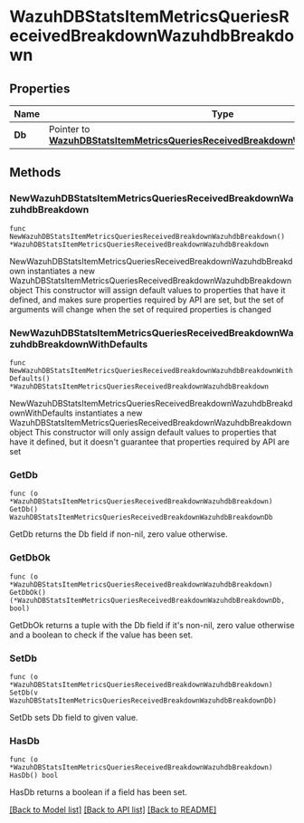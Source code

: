 # WazuhDBStatsItemMetricsQueriesReceivedBreakdownWazuhdbBreakdown

## Properties

Name | Type | Description | Notes
------------ | ------------- | ------------- | -------------
**Db** | Pointer to [**WazuhDBStatsItemMetricsQueriesReceivedBreakdownWazuhdbBreakdownDb**](WazuhDBStatsItemMetricsQueriesReceivedBreakdownWazuhdbBreakdownDb.md) |  | [optional] 

## Methods

### NewWazuhDBStatsItemMetricsQueriesReceivedBreakdownWazuhdbBreakdown

`func NewWazuhDBStatsItemMetricsQueriesReceivedBreakdownWazuhdbBreakdown() *WazuhDBStatsItemMetricsQueriesReceivedBreakdownWazuhdbBreakdown`

NewWazuhDBStatsItemMetricsQueriesReceivedBreakdownWazuhdbBreakdown instantiates a new WazuhDBStatsItemMetricsQueriesReceivedBreakdownWazuhdbBreakdown object
This constructor will assign default values to properties that have it defined,
and makes sure properties required by API are set, but the set of arguments
will change when the set of required properties is changed

### NewWazuhDBStatsItemMetricsQueriesReceivedBreakdownWazuhdbBreakdownWithDefaults

`func NewWazuhDBStatsItemMetricsQueriesReceivedBreakdownWazuhdbBreakdownWithDefaults() *WazuhDBStatsItemMetricsQueriesReceivedBreakdownWazuhdbBreakdown`

NewWazuhDBStatsItemMetricsQueriesReceivedBreakdownWazuhdbBreakdownWithDefaults instantiates a new WazuhDBStatsItemMetricsQueriesReceivedBreakdownWazuhdbBreakdown object
This constructor will only assign default values to properties that have it defined,
but it doesn't guarantee that properties required by API are set

### GetDb

`func (o *WazuhDBStatsItemMetricsQueriesReceivedBreakdownWazuhdbBreakdown) GetDb() WazuhDBStatsItemMetricsQueriesReceivedBreakdownWazuhdbBreakdownDb`

GetDb returns the Db field if non-nil, zero value otherwise.

### GetDbOk

`func (o *WazuhDBStatsItemMetricsQueriesReceivedBreakdownWazuhdbBreakdown) GetDbOk() (*WazuhDBStatsItemMetricsQueriesReceivedBreakdownWazuhdbBreakdownDb, bool)`

GetDbOk returns a tuple with the Db field if it's non-nil, zero value otherwise
and a boolean to check if the value has been set.

### SetDb

`func (o *WazuhDBStatsItemMetricsQueriesReceivedBreakdownWazuhdbBreakdown) SetDb(v WazuhDBStatsItemMetricsQueriesReceivedBreakdownWazuhdbBreakdownDb)`

SetDb sets Db field to given value.

### HasDb

`func (o *WazuhDBStatsItemMetricsQueriesReceivedBreakdownWazuhdbBreakdown) HasDb() bool`

HasDb returns a boolean if a field has been set.


[[Back to Model list]](../README.md#documentation-for-models) [[Back to API list]](../README.md#documentation-for-api-endpoints) [[Back to README]](../README.md)


